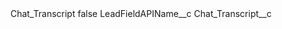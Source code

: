 <?xml version="1.0" encoding="UTF-8"?>
<CustomMetadata xmlns="http://soap.sforce.com/2006/04/metadata" xmlns:xsi="http://www.w3.org/2001/XMLSchema-instance" xmlns:xsd="http://www.w3.org/2001/XMLSchema">
    <label>Chat_Transcript</label>
    <protected>false</protected>
    <values>
        <field>LeadFieldAPIName__c</field>
        <value xsi:type="xsd:string">Chat_Transcript__c</value>
    </values>
</CustomMetadata>
